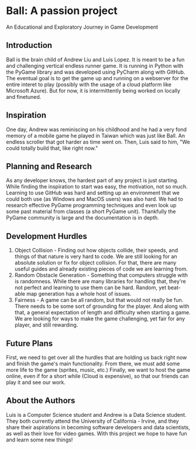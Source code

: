 # Ball: A passion project
An Educational and Exploratory Journey in Game Development

## Introduction
Ball is the brain child of Andrew Liu and Luis Lopez. It is meant to be a fun and challenging vertical endless runner
game. It is running in Python with the PyGame library and was developed using PyCharm along with GitHub. The eventual
goal is to get the game up and running on a webserver for the entire interet to play (possibly with
the usage of a cloud platform like Microsoft Azure). But for now, it is intermittently being worked on
locally and finetuned. 

## Inspiration
One day, Andrew was reminiscing on his childhood and he had a very fond memory of a mobile 
game he played in Taiwan which was just like Ball. An endless scroller that got harder as time went
on. Then, Luis said to him, "We could totally build that, like right now."

## Planning and Research
As any developer knows, the hardest part of any project is just starting. While finding the inspiration
to start was easy, the motivation, not so much. Learning to use GitHub was hard and setting up an
environment that we could both use (as Windows and MacOS users) was also hard. We had to research 
effective PyGame programming techniques and even look up some past material from classes (a short PyGame
unit). Thankfully the PyGame community is large and the documentation is in depth.

## Development Hurdles
1. Object Collision - Finding out how objects collide, their speeds, and things of that nature is very
hard to code. We are still looking for an absolute solution or fix for object collision. For that,
there are many useful guides and already existing pieces of code we are learning from.
2. Random Obstacle Generation - Something that computers struggle with is randomness. While there are
many libraries for handling that, they're not perfect and learning to use them can be hard. Random, yet 
beat-able map generation has a whole host of issues.
3. Fairness - A game can be all random, but that would not really be fun. There needs to be some sort
of grounding for the player. And along with that, a general expectation of length and difficulty when
starting a game. We are looking for ways to make the game challenging, yet fair for any player, and
still rewarding.

## Future Plans
First, we need to get over all the hurdles that are holding us back right now and finish the game's
main functionality. From there, we must add some more life to the game (sprites, music, etc.) Finally,
we want to host the game online, even if for a short while (Cloud is expensive), so that our friends can
play it and see our work.

## About the Authors
Luis is a Computer Science student and Andrew is a Data Science student. They both currently attend the University of California - Irvine, and they share their 
aspirations in becoming software developers and data scientists, as well as their love for video games. With this project we hope to have fun and learn
some new things!






